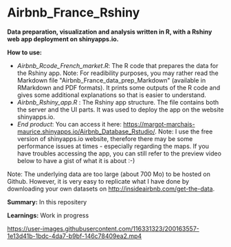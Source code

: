 # Airbnb_France_Rshiny

**Data preparation, visualization and analysis written in R, with a Rshiny web app deployment on shinyapps.io.**

**How to use:**

* _Airbnb_Rcode_French_market.R_: The R code that prepares the data for the Rshiny app. Note: For readibility purposes, you may rather read the Markdown file "Airbnb_France_data_prep_Markdown" (available in RMarkdown and PDF formats). It prints some outputs of the R code and gives some additional explanations so that is easier to understand.
* _Airbnb_Rshiny_app.R_ : The Rshiny app structure. The file contains both the server and the UI parts. It was used to deploy the app on the website shinyapps.io. 
* _End product_: You can access it here: https://margot-marchais-maurice.shinyapps.io/Airbnb_Database_Rstudio/. Note: I use the free version of shinyapps.io website, therefore there may be some performance issues at times - especially regarding the maps. If you have troubles accessing the app, you can still refer to the preview video below to have a gist of what it is about :-)

Note: The underlying data are too large (about 700 Mo) to be hosted on Github. However, it is very easy to replicate what I have done by downloading your own datasets on http://insideairbnb.com/get-the-data. 

**Summary:** 
In this repositery

**Learnings:** Work in progress







https://user-images.githubusercontent.com/116331323/200163557-1e13d41b-1bdc-4da7-b9bf-146c78409ea2.mp4

